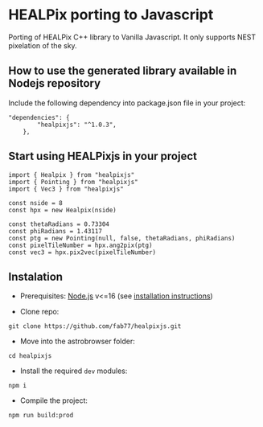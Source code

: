 # HEALPix porting to Javascript

Porting of HEALPix C++ library to Vanilla Javascript. It only supports NEST pixelation of the sky.

## How to use the generated library available in Nodejs repository
Include the following dependency into package.json file in your project:
```
"dependencies": {
        "healpixjs": "^1.0.3",
    },
```
## Start using HEALPixjs in your project
```
import { Healpix } from "healpixjs"
import { Pointing } from "healpixjs"
import { Vec3 } from "healpixjs"

const nside = 8
const hpx = new Healpix(nside)

const thetaRadians = 0.73304
const phiRadians = 1.43117
const ptg = new Pointing(null, false, thetaRadians, phiRadians)
const pixelTileNumber = hpx.ang2pix(ptg)
const vec3 = hpx.pix2vec(pixelTileNumber)

```


## Instalation

- Prerequisites:
  [Node.js](https://nodejs.org) v<=16
  (see [installation instructions](https://nodejs.org/en/download/package-manager))

- Clone repo:
```
git clone https://github.com/fab77/healpixjs.git
```

- Move into the astrobrowser folder:
```
cd healpixjs
```

- Install the required `dev` modules:
```
npm i
```

- Compile the project:
```
npm run build:prod
```
